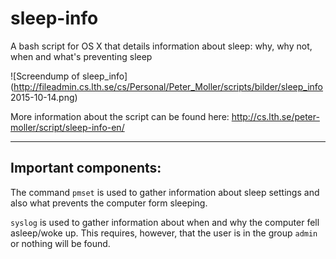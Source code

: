 # sleep-info
A bash script for OS X that details information about sleep: why, why not, when and what's preventing sleep

![Screendump of sleep_info](http://fileadmin.cs.lth.se/cs/Personal/Peter_Moller/scripts/bilder/sleep_info 2015-10-14.png)

More information about the script can be found here:
http://cs.lth.se/peter-moller/script/sleep-info-en/

-----

Important components:
---------------------

The command `pmset` is used to gather information about sleep settings and also what prevents the computer form sleeping.

`syslog` is used to gather information about when and why the computer fell asleep/woke up. This requires, however, that the user is in the group `admin` or nothing will be found.
